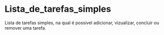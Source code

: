 # Lista_de_tarefas_simples
Lista de tarefas simples, na qual é possivel adicionar, vizualizar, concluir ou remover uma tarefa.
